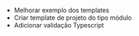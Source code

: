 * Melhorar exemplo dos templates
* Criar template de projeto do tipo módulo
* Adicionar validação Typescript
